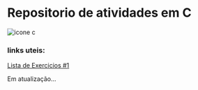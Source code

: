 # Repositorio de atividades em C
<img src="https://img.shields.io/badge/C-00599C?style=for-the-badge&logo=c&logoColor=white" alt="icone c">

### links uteis:


[Lista de Exercicios #1](http://acesso.materdei.edu.br/omero/C/Exercicios.htm "exericios com gabarito")


Em atualização...
